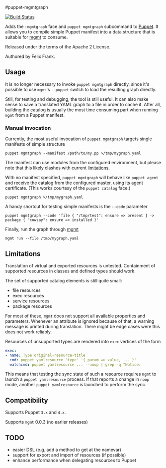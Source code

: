 #puppet-mgmtgraph

[![Build Status](https://travis-ci.org/ffrank/puppet-mgmtgraph.png)](https://travis-ci.org/ffrank/puppet-mgmtgraph)

Adds the `:mgmtgraph` face and `puppet mgmtgraph` subcommand to [Puppet](https://github.com/puppetlabs/puppet).
It allows you to compile simple Puppet manifest into a data structure that is
suitable for [mgmt](https://github.com/purpleidea/mgmt/) to consume.

Released under the terms of the Apache 2 License.

Authored by Felix Frank.

## Usage

It is no longer necessary to invoke `puppet mgmtgraph` directly, since it's possible to use `mgmt`'s `--puppet` switch
to load the resulting graph directly.

Still, for testing and debugging, the tool is still useful. It can also make sense to save a translated YAML graph
to a file in order to cache it. After all, building the catalog is usually the most time consuming part when running
`mgmt` from a Puppet manifest.

### Manual invocation

Currently, the most useful invocation of `puppet mgmtgraph` targets single manifests of simple structure

    puppet mgmtgraph --manifest /path/to/my.pp >/tmp/mygraph.yaml

The manifest can use modules from the configured environment, but please note that this likely clashes with current
[limitations](#limitations).

With no manifest specified, `puppet mgmtgraph` will behave like `puppet agent` and receive
the catalog from the configured master, using its agent certificate. (This works courtesy
of the `puppet catalog` face.)

    puppet mgmtgraph >/tmp/mygraph.yaml

A handy shortcut for testing simple manifests is the `--code` parameter

    puppet mgmtgraph --code 'file { "/tmp/test": ensure => present } -> package { "cowsay": ensure => installed }'

Finally, run the graph through [mgmt](https://github.com/purpleidea/mgmt/)

    mgmt run --file /tmp/mygraph.yaml

## Limitations

Translation of virtual and exported resources is untested. Containment of supported resources
in classes and defined types should work.

The set of supported catalog elements is still quite small:

 * file resources
 * exec resources
 * service resources
 * package resources

For most of these, `mgmt` does not support all available properties and parameters.
Whenever an attribute is ignored because of that, a warning message is printed during translation.
There might be edge cases were this does not work reliably.

Resources of unsupported types are rendered into `exec` vertices of the form

```yaml
exec:
- name: Type:original-resource-title
  cmd: puppet yamlresource 'type' '{ param => value, ... }'
  watchcmd: puppet yamlresource ... --noop | grep -q ^Notice:
```

This means that testing the sync state of such a resource requires `mgmt` to launch a `puppet yamlresource` process.
If that reports a change in `noop` mode, another `puppet yamlresource` is launched to perform the sync.

## Compatibility

Supports Puppet `3.x` and `4.x`.

Supports `mgmt` 0.0.3 (no earlier releases)

## TODO

* easier DSL (e.g. add a method to get at the namevar)
* support for export and import of resources (if possible)
* enhance performance when delegating resources to Puppet
